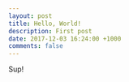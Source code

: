 ```yaml
---
layout: post
title: Hello, World!
description: First post
date: 2017-12-03 16:24:00 +1000
comments: false
---
```

Sup!
